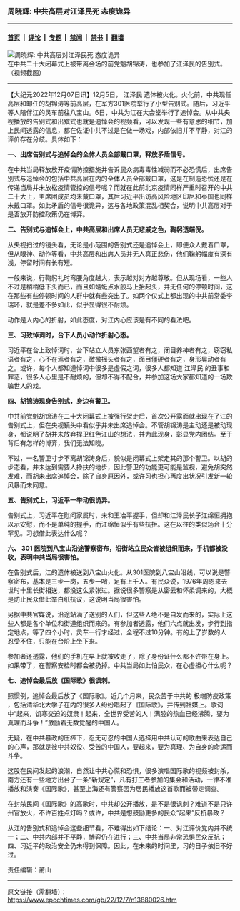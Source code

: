 ### 周晓辉: 中共高层对江泽民死 态度诡异

---

#### [首页](../../../..?n13880026) &nbsp;|&nbsp; [评论](../../../../../epoch-comment?n13880026) &nbsp;|&nbsp; [专题](../../../../../epoch-special?n13880026) &nbsp;|&nbsp; [禁闻](../../../../../epoch-news?n13880026) &nbsp;|&nbsp; [禁书](../../../../../books?n13880026) &nbsp;|&nbsp; [翻墙](https://github.com/gfw-breaker/nogfw/blob/master/README.md?n13880026)


<div><img alt="周晓辉: 中共高层对江泽民死 态度诡异" class="attachment-djy_600_400 size-djy_600_400 wp-post-image" src="https://i.epochtimes.com/assets/uploads/2022/12/id13879062-ckYr-sxHnNJY1q82wNoFT9xNCIDwHc7EVd3sjVXd7I0-600x400.jpeg"/>
<div class="caption">
 在中共二十大闭幕式上被带离会场的前党魁胡锦涛，也参加了江泽民的告别式。（视频截图）
</div></div><hr/><div class="post_content" id="artbody" itemprop="articleBody">
 <!-- article content begin -->
 <p>
  【大纪元2022年12月07日讯】12月5日，
  <ok href="https://www.epochtimes.com/gb/tag/%E6%B1%9F%E6%B3%BD%E6%B0%91.html">
   江泽民
  </ok>
  遗体被火化。火化前，中共现任高层和卸任的胡锦涛等前高层，在军方301医院举行了小型告别式。随后，习近平等人陪伴江的灵车前往八宝山。6日，中共为江在大会堂举行了追悼会。从中共央视播放的告别式和出殡式也就是追悼会的视频看，可以发现一些有意思的细节，加上民间透露的信息，都在佐证中共不过是在做一场戏，内部依旧并不平静，对江的评价存在分歧。具体如下：
 </p>
 <p>
  <strong>
   一、出席告别式与追悼会的全体人员全部戴口罩，释放矛盾信号。
  </strong>
 </p>
 <p>
  在中共当局释放放开疫情防控措施并告诉民众病毒毒性减弱而不必恐慌后，出席告别式与追悼会的包括中共高层在内的全体人员全部戴口罩，这是在制造恐慌还是在传递当局并未放松疫情管控的信号呢？而就在此前北京疫情同样严重时召开的中共二十大上，主席团成员均未戴口罩，其后习近平出访高风险地区印尼和泰国也同样未戴口罩。如此矛盾的信号很诡异，这与各地政策混乱相契合，说明中共高层对于是否放开防控政策仍在博弈。
 </p>
 <p>
  <strong>
   二、告别式与追悼会上，中共高层和出席人员无悲戚之色，鞠躬透端倪。
  </strong>
 </p>
 <p>
  从央视扫过的镜头看，无论是小范围的告别式还是追悼会上，即便众人戴着口罩，但从眼神、动作等看，中共高层和出席人员并无人真正悲伤，他们鞠躬幅度有深有浅，停留时间有长有短。
 </p>
 <p>
  一般来说，行鞠躬礼时弯腰角度越大，表示越对对方越尊敬。但从现场看，一些人不过是稍稍低下头而已，而且如蜻蜓点水般马上抬起头，并无任何的停顿时间，这在那些有些停顿时间的人群中就有些突出了。如两个仪式上都出现的中共前常委李瑞环，就是差不多如此，似乎显得很不耐烦。
 </p>
 <p>
  动作是人内心的折射，如此态度，对江内心应该是有不同的看法吧。
 </p>
 <p>
  <strong>
   三、习致悼词时，台下人员小动作折射心态。
  </strong>
 </p>
 <p>
  习近平在台上致悼词时，台下站立人员东张西望者有之，闭目养神者有之，窃窃私语者有之，心不在焉者有之，微微摇头者有之，面目僵硬者有之，身形晃动者有之。或许，每个人都知道悼词中很多是虚假之词，很多人都知道
  <ok href="https://www.epochtimes.com/gb/tag/%E6%B1%9F%E6%B3%BD%E6%B0%91.html">
   江泽民
  </ok>
  的丑事和罪恶，很多人心里是不耐烦的，但却不得不配合，并参加这场大家都知道的一场欺骗世人的戏。
 </p>
 <p>
  <strong>
   四、胡锦涛现身告别式，身边有警卫。
  </strong>
 </p>
 <p>
  中共前党魁胡锦涛在二十大闭幕式上被强行架走后，首次公开露面就出现在了江的告别式上，但在央视镜头中看似乎并未出席追悼会。不管胡锦涛是主动还是被动现身，都说明了胡并未放弃捍卫红色江山的想法，并为此现身，彰显党内团结。至于背后有怎样的博弈，我们无法知晓。
 </p>
 <p>
  不过，一名警卫寸步不离胡锦涛身后，貌似是闭幕式上架走其的那个警卫。以胡的步态看，并未达到需要人搀扶的地步，因此警卫的功能更可能是监视，避免胡突然发难，而胡未出席追悼会，除了自身原因外，或许习也担心再度出状况引发新一轮风暴而未同意。
 </p>
 <p>
  <strong>
   五、告别式上，习近平一举动很诡异。
  </strong>
 </p>
 <p>
  告别式上，习近平在慰问家属时，未和王冶平握手，但却和江泽民长子江绵恒拥抱以示安慰，而不是单纯的握手，而江绵恒似乎有些抗拒。这在以往的类似场合十分罕见。习想借此表达什么呢？
 </p>
 <p>
  <strong>
   六、
  </strong>
  <strong>
   301
  </strong>
  <strong>
   医院到八宝山沿途警察密布，沿街站立民众皆被组织而来，手机都被没收，表明中共当局很害怕。
  </strong>
 </p>
 <p>
  在告别式后，江的遗体被送到八宝山火化。从301医院到八宝山沿线，可以说是警察密布，基本是三步一岗，五步一哨，足有上千人。有民众说，1976年周恩来去世时十里长街相送，都没这么紧张过。据说很多警察是从密云和怀柔调来的，大概是防止民众借此举白纸抗议，这说明当局很害怕。
 </p>
 <p>
  另据中共官媒说，沿途站满了送别的人们，但这些人绝不是自发而来的，实际上这些人都是各个单位和街道组织而来的。有参加者透露，他们六点就出发，步行到指定地点，等了四个小时，灵车一行才经过，全程不过10分钟。有的上了岁数的人忍受不住，只能在台阶上坐下来。
 </p>
 <p>
  参加者还透露，他们的手机在早上就被收走了，除了身份证什么都不许带在身上。如果带了，在警察安检时都会被扔掉。中共当局如此怕民众，在心虚担心什么呢？
 </p>
 <p>
  <strong>
   七、追悼会最后放《国际歌》很讽刺。
  </strong>
 </p>
 <p>
  照惯例，追悼会最后放了《国际歌》。近几个月来，民众苦于中共的
  <ok href="https://www.epochtimes.com/gb/tag/%E6%9E%81%E7%AB%AF%E9%98%B2%E7%96%AB%E6%94%BF%E7%AD%96.html">
   极端防疫政策
  </ok>
  ，包括清华北大学子在内的很多人纷纷唱起了《国际歌》，并传到社媒上。歌词中“起来，饥寒交迫的奴隶！起来，全世界受苦的人！满腔的热血已经沸腾，要为真理而斗争！”激励着无数觉醒的中国人。
 </p>
 <p>
  无疑，在中共暴政的压榨下，忍无可忍的中国人选择用中共认可的歌曲来表达自己的心声，那就是被中共奴役、受苦的中国人，要起来，要为真理、为自身的命运而斗争。
 </p>
 <p>
  这股在民间发起的浪潮，自然让中共心慌和恐惧，很多演唱国际歌的视频被封杀，南方还有一些地方出台了一条“新规定”，凡有打工者参加的集会和活动，一律不准播放和演奏《国际歌》，甚至上海还有警察因为居民播放这首歌而被带走调查。
 </p>
 <p>
  在封杀民间《国际歌》的高歌时，中共却公开播放，是不是很讽刺？难道不是只许州官放火，不许百姓点灯吗？或许，中共是想鼓励更多的民众“起来”反抗暴政？
 </p>
 <p>
  从江的告别式和追悼会这些细节看，不难得出如下结论：一、对江评价党内并不统一；二、中共内部并不平静，博弈仍在进行；三、中共当局非常恐惧民众反抗；四、习近平的政治安全仍未得到保障。因此，在未来的时间里，习的日子依旧不好过。
 </p>
 <p>
  责任编辑：莆山
 </p>
 <!-- article content end -->
 <div id="below_article_ad">
 </div>
</div>


---

原文链接（需翻墙）：https://www.epochtimes.com/gb/22/12/7/n13880026.htm